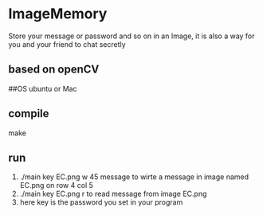 # ImageMemory
Store your message or password and so on in an Image, it is also a way for you and your friend to chat secretly
## based on openCV

##OS ubuntu or Mac

## compile
make

## run
1. ./main key EC.png w 45 message      to wirte a message in image named EC.png on row 4 col 5
2. ./main key EC.png r                 to read message from image EC.png
3. here key is the password you set in your program
